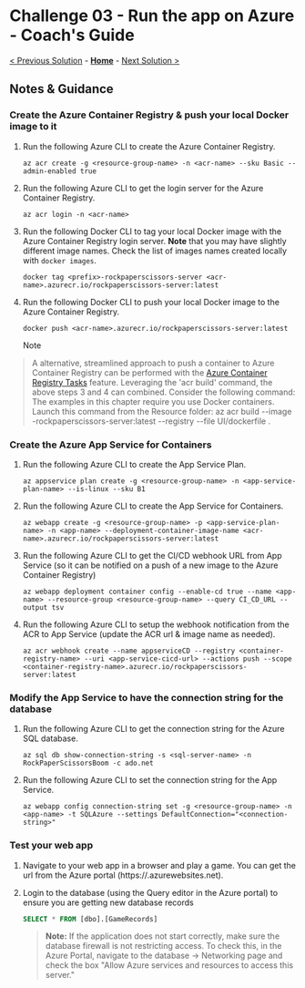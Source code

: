 # Challenge 03 - Run the app on Azure - Coach's Guide

[< Previous Solution](./Solution-02.md) - **[Home](./README.md)** - [Next Solution >](./Solution-04.md)

## Notes & Guidance

### Create the Azure Container Registry & push your local Docker image to it

1.  Run the following Azure CLI to create the Azure Container Registry.

    ```shell
    az acr create -g <resource-group-name> -n <acr-name> --sku Basic --admin-enabled true
    ```

1.  Run the following Azure CLI to get the login server for the Azure Container Registry.

    ```shell
    az acr login -n <acr-name>
    ```

1.  Run the following Docker CLI to tag your local Docker image with the Azure Container Registry login server. **Note** that you may have slightly different image names. Check the list of images names created locally with `docker images`.

    ```shell
    docker tag <prefix>-rockpaperscissors-server <acr-name>.azurecr.io/rockpaperscissors-server:latest
    ```

1.  Run the following Docker CLI to push your local Docker image to the Azure Container Registry.

    ```shell
    docker push <acr-name>.azurecr.io/rockpaperscissors-server:latest
    ```

    > [!NOTE]
   > A alternative, streamlined approach to push a container to Azure Container Registry can be performed with the [Azure Container Registry Tasks](https://learn.microsoft.com/azure/container-registry/container-registry-tasks-overview/) feature. Leveraging the 'acr build' command, the above steps 3 and 4 can combined. Consider the following command:  The examples in this chapter require you use Docker containers. Launch this command from the Resource folder: az acr build --image <prefix>-rockpaperscissors-server:latest --registry <name of your Azure Container Registry> --file UI/dockerfile .

### Create the Azure App Service for Containers

1.  Run the following Azure CLI to create the App Service Plan.

    ```shell
    az appservice plan create -g <resource-group-name> -n <app-service-plan-name> --is-linux --sku B1
    ```

1.  Run the following Azure CLI to create the App Service for Containers.

    ```shell
    az webapp create -g <resource-group-name> -p <app-service-plan-name> -n <app-name> --deployment-container-image-name <acr-name>.azurecr.io/rockpaperscissors-server:latest
    ```

1.  Run the following Azure CLI to get the CI/CD webhook URL from App Service (so it can be notified on a push of a new image to the Azure Container Registry)

    ```shell
    az webapp deployment container config --enable-cd true --name <app-name> --resource-group <resource-group-name> --query CI_CD_URL --output tsv
    ```

1.  Run the following Azure CLI to setup the webhook notification from the ACR to App Service (update the ACR url & image name as needed).

    ```shell
    az acr webhook create --name appserviceCD --registry <container-registry-name> --uri <app-service-cicd-url> --actions push --scope <container-registry-name>.azurecr.io/rockpaperscissors-server:latest
    ```

### Modify the App Service to have the connection string for the database

1.  Run the following Azure CLI to get the connection string for the Azure SQL database.

    ```shell
    az sql db show-connection-string -s <sql-server-name> -n RockPaperScissorsBoom -c ado.net
    ```

1.  Run the following Azure CLI to set the connection string for the App Service.

    ```shell
    az webapp config connection-string set -g <resource-group-name> -n <app-name> -t SQLAzure --settings DefaultConnection="<connection-string>"
    ```

### Test your web app

1.  Navigate to your web app in a browser and play a game. You can get the url from the Azure portal (https://<app-service-name>.azurewebsites.net).

1.  Login to the database (using the Query editor in the Azure portal) to ensure you are getting new database records

    ```sql
    SELECT * FROM [dbo].[GameRecords]
    ```

    > **Note:** If the application does not start correctly, make sure the database firewall is not restricting access.  To check this, in the Azure Portal, navigate to the database -> Networking page and check the box "Allow Azure services and resources to access this server."
